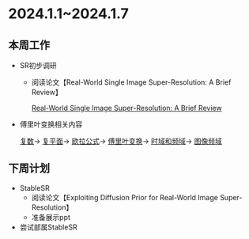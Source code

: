 # 2024.1.1~2024.1.7
## 本周工作
- SR初步调研
  - 阅读论文【Real-World Single Image Super-Resolution: A
Brief Review】

    [Real-World Single Image Super-Resolution: A Brief Review](./Real-World_Single_Image_Super-Resolution_A_Brief_Review.pdf)

- 傅里叶变换相关内容
  
    [复数](./复数.pdf)$\rightarrow$
    [复平面](./复平面.pdf)$\rightarrow$
    [欧拉公式](./欧拉公式.pdf)$\rightarrow$
    [傅里叶变换](./傅里叶变换.pdf)$\rightarrow$
    [时域和频域](./时域和频域.pdf)$\rightarrow$
    [图像频域](./图像频域.pdf)
    
## 下周计划
- StableSR
  - 阅读论文【Exploiting Diffusion Prior for Real-World Image Super-Resolution】
  - 准备展示ppt
- 尝试部属StableSR
